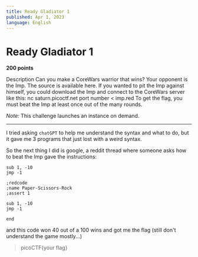 ```yaml
---
title: Ready Gladiator 1
published: Apr 1, 2023
language: English
---
```


# Ready Gladiator 1

**200 points**

Description
Can you make a CoreWars warrior that wins?
Your opponent is the Imp. The source is available here. If you wanted to pit the Imp against himself, you could download the Imp and connect to the CoreWars server like this:
nc saturn.picoctf.net port number < imp.red
To get the flag, you must beat the Imp at least once out of the many rounds.

_Note:_ This challenge launches an instance on demand.

---

I tried asking `chatGPT` to help me understand the syntax and what to do, but it gave me 3 programs that just lost with a weird syntax.

So the next thing I did is google, a reddit thread where someone asks how to beat the Imp gave the instructions:

```
sub 1, -10
jmp -1
```

```
;redcode
;name Paper-Scissors-Rock
;assert 1

sub 1, -10
jmp -1

end
```

and this code won 40 out of a 100 wins and got me the flag (still don't understand the game mostly...)

> picoCTF{your flag}
